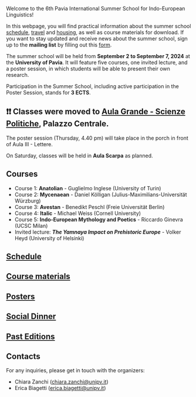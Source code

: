 Welcome to the 6th Pavia International Summer School for Indo-European Linguistics!

In this webpage, you will find practical information about the summer school [schedule](schedule.md), [travel](getting_to_pv.md) and [housing](housing.md), as well as course materials for download.
If you want to stay updated and receive news about the summer school, sign up to the **mailing list** by filling out this [form](https://forms.gle/2NhkVYcjGFwPLg546).

The summer school will be held from **September 2 to September 7, 2024** at the **University of Pavia**. It will feature five courses, one invited lecture, and a poster session, in which students will be able to present their own research.

Participation in the Summer School, including active participation in the Poster Session, stands for **3 ECTS**.

## ❗️❗️ Classes were moved to [Aula Grande - Scienze Politiche](aula_grande.pdf), Palazzo Centrale.
The poster session (Thursday, 4.40 pm) will take place in the porch in front of Aula III - Lettere.

On Saturday, classes will be held in **Aula Scarpa** as planned.

## Courses

- Course 1: **Anatolian** - Guglielmo Inglese (University of Turin)
- Course 2: **Mycenaean** - Daniel Kölligan (Julius-Maximilians-Universität Würzburg)
- Course 3: **Avestan** - Benedikt Peschl (Freie Universität Berlin)
- Course 4: **Italic** - Michael Weiss (Cornell University)
- Course 5: **Indo-European Mythology and Poetics** - Riccardo Ginevra (UCSC Milan)
- Invited lecture: ***The Yamnaya Impact on Prehistoric Europe*** - Volker Heyd (University of Helsinki)

## [Schedule](schedule.md)
## [Course materials](materials.md)
## [Posters](posters.md)
## [Social Dinner](dinner.md) 
## [Past Editions](http://indoeuropean.wikidot.com/)

## Contacts
For any inquiries, please get in touch with the organizers:
- Chiara Zanchi (chiara.zanchi@unipv.it)
- Erica Biagetti (erica.biagetti@unipv.it)
